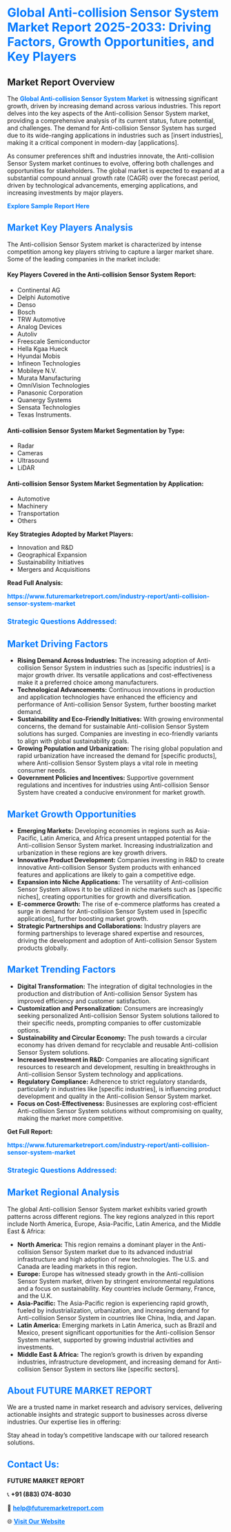 <h1 style="color: #007BFF;">Global Anti-collision Sensor System Market Report 2025-2033: Driving Factors, Growth Opportunities, and Key Players</h1>

<section id="overview">
<h2>Market Report Overview</h2>
<p>The <a href="https://www.futuremarketreport.com/industry-report/anti-collision-sensor-system-market" style="color: #007BFF; text-decoration: none;"><strong>Global Anti-collision Sensor System Market</strong></a> is witnessing significant growth, driven by increasing demand across various industries. This report delves into the key aspects of the Anti-collision Sensor System market, providing a comprehensive analysis of its current status, future potential, and challenges. The demand for Anti-collision Sensor System has surged due to its wide-ranging applications in industries such as [insert industries], making it a critical component in modern-day [applications].</p>
<p>As consumer preferences shift and industries innovate, the Anti-collision Sensor System market continues to evolve, offering both challenges and opportunities for stakeholders. The global market is expected to expand at a substantial compound annual growth rate (CAGR) over the forecast period, driven by technological advancements, emerging applications, and increasing investments by major players.</p>
</section>

<section id="overview">
<p><a href="https://www.futuremarketreport.com/request-sample/reportId=55422" style="color: #007BFF; text-decoration: none;"><strong>Explore Sample Report Here</strong></a></p>
</section>

<section id="key-players">
<h2 style="color: #007BFF;">Market Key Players Analysis</h2>
<p>The Anti-collision Sensor System market is characterized by intense competition among key players striving to capture a larger market share. Some of the leading companies in the market include:</p>
<h4>Key Players Covered in the Anti-collision Sensor System Report:</h4>
<ul><li>Continental AG</li><li>Delphi Automotive</li><li>Denso</li><li>Bosch</li><li>TRW Automotive</li><li>Analog Devices</li><li>Autoliv</li><li>Freescale Semiconductor</li><li>Hella Kgaa Hueck</li><li>Hyundai Mobis</li><li>Infineon Technologies</li><li>Mobileye N.V.</li><li>Murata Manufacturing</li><li>OmniVision Technologies</li><li>Panasonic Corporation</li><li>Quanergy Systems</li><li>Sensata Technologies</li><li>Texas Instruments.</li></ul>
<h4>Anti-collision Sensor System Market Segmentation by Type:</h4>
<ul><li>Radar</li><li>Cameras</li><li>Ultrasound</li><li>LiDAR</li></ul>

<h4>Anti-collision Sensor System Market Segmentation by Application:</h4>
<ul><li>Automotive</li><li>Machinery</li><li>Transportation</li><li>Others</li></ul>
<p><strong>Key Strategies Adopted by Market Players:</strong></p>
<ul>
<li>Innovation and R&D</li>
<li>Geographical Expansion</li>
<li>Sustainability Initiatives</li>
<li>Mergers and Acquisitions</li>
</ul>
</section>

<section>
<p><strong>Read Full Analysis: </strong></p><a href="https://www.futuremarketreport.com/industry-report/anti-collision-sensor-system-market" style="color: #007BFF; text-decoration: none;"><strong>https://www.futuremarketreport.com/industry-report/anti-collision-sensor-system-market</strong></a>
<h3 style="color: #007BFF;">Strategic Questions Addressed:</h3>
</section>

<section id="driving-factors">
<h2 style="color: #007BFF;">Market Driving Factors</h2>
<ul>
<li><strong>Rising Demand Across Industries:</strong> The increasing adoption of Anti-collision Sensor System in industries such as [specific industries] is a major growth driver. Its versatile applications and cost-effectiveness make it a preferred choice among manufacturers.</li>
<li><strong>Technological Advancements:</strong> Continuous innovations in production and application technologies have enhanced the efficiency and performance of Anti-collision Sensor System, further boosting market demand.</li>
<li><strong>Sustainability and Eco-Friendly Initiatives:</strong> With growing environmental concerns, the demand for sustainable Anti-collision Sensor System solutions has surged. Companies are investing in eco-friendly variants to align with global sustainability goals.</li>
<li><strong>Growing Population and Urbanization:</strong> The rising global population and rapid urbanization have increased the demand for [specific products], where Anti-collision Sensor System plays a vital role in meeting consumer needs.</li>
<li><strong>Government Policies and Incentives:</strong> Supportive government regulations and incentives for industries using Anti-collision Sensor System have created a conducive environment for market growth.</li>
</ul>
</section>

<section id="growth-opportunities">
<h2 style="color: #007BFF;">Market Growth Opportunities</h2>
<ul>
<li><strong>Emerging Markets:</strong> Developing economies in regions such as Asia-Pacific, Latin America, and Africa present untapped potential for the Anti-collision Sensor System market. Increasing industrialization and urbanization in these regions are key growth drivers.</li>
<li><strong>Innovative Product Development:</strong> Companies investing in R&D to create innovative Anti-collision Sensor System products with enhanced features and applications are likely to gain a competitive edge.</li>
<li><strong>Expansion into Niche Applications:</strong> The versatility of Anti-collision Sensor System allows it to be utilized in niche markets such as [specific niches], creating opportunities for growth and diversification.</li>
<li><strong>E-commerce Growth:</strong> The rise of e-commerce platforms has created a surge in demand for Anti-collision Sensor System used in [specific applications], further boosting market growth.</li>
<li><strong>Strategic Partnerships and Collaborations:</strong> Industry players are forming partnerships to leverage shared expertise and resources, driving the development and adoption of Anti-collision Sensor System products globally.</li>
</ul>
</section>

<section id="trending-factors">
<h2 style="color: #007BFF;">Market Trending Factors</h2>
<ul>
<li><strong>Digital Transformation:</strong> The integration of digital technologies in the production and distribution of Anti-collision Sensor System has improved efficiency and customer satisfaction.</li>
<li><strong>Customization and Personalization:</strong> Consumers are increasingly seeking personalized Anti-collision Sensor System solutions tailored to their specific needs, prompting companies to offer customizable options.</li>
<li><strong>Sustainability and Circular Economy:</strong> The push towards a circular economy has driven demand for recyclable and reusable Anti-collision Sensor System solutions.</li>
<li><strong>Increased Investment in R&D:</strong> Companies are allocating significant resources to research and development, resulting in breakthroughs in Anti-collision Sensor System technology and applications.</li>
<li><strong>Regulatory Compliance:</strong> Adherence to strict regulatory standards, particularly in industries like [specific industries], is influencing product development and quality in the Anti-collision Sensor System market.</li>
<li><strong>Focus on Cost-Effectiveness:</strong> Businesses are exploring cost-efficient Anti-collision Sensor System solutions without compromising on quality, making the market more competitive.</li>
</ul>
</section>

<section>
<p><strong>Get Full Report: </strong></p><a href="https://www.futuremarketreport.com/industry-report/anti-collision-sensor-system-market" style="color: #007BFF; text-decoration: none;"><strong>https://www.futuremarketreport.com/industry-report/anti-collision-sensor-system-market</strong></a>
<h3 style="color: #007BFF;">Strategic Questions Addressed:</h3>
</section>


<section id="regional-analysis">
<h2 style="color: #007BFF;">Market Regional Analysis</h2>
<p>The global Anti-collision Sensor System market exhibits varied growth patterns across different regions. The key regions analyzed in this report include North America, Europe, Asia-Pacific, Latin America, and the Middle East & Africa:</p>
<ul>
<li><strong>North America:</strong> This region remains a dominant player in the Anti-collision Sensor System market due to its advanced industrial infrastructure and high adoption of new technologies. The U.S. and Canada are leading markets in this region.</li>
<li><strong>Europe:</strong> Europe has witnessed steady growth in the Anti-collision Sensor System market, driven by stringent environmental regulations and a focus on sustainability. Key countries include Germany, France, and the U.K.</li>
<li><strong>Asia-Pacific:</strong> The Asia-Pacific region is experiencing rapid growth, fueled by industrialization, urbanization, and increasing demand for Anti-collision Sensor System in countries like China, India, and Japan.</li>
<li><strong>Latin America:</strong> Emerging markets in Latin America, such as Brazil and Mexico, present significant opportunities for the Anti-collision Sensor System market, supported by growing industrial activities and investments.</li>
<li><strong>Middle East & Africa:</strong> The region’s growth is driven by expanding industries, infrastructure development, and increasing demand for Anti-collision Sensor System in sectors like [specific sectors].</li>
</ul>
</section>

<footer>
<h2 style="color: #007BFF;">About FUTURE MARKET REPORT</h2>
<p>We are a trusted name in market research and advisory services, delivering actionable insights and strategic support to businesses across diverse industries. Our expertise lies in offering:</p>

<p>Stay ahead in today’s competitive landscape with our tailored research solutions.</p>

<h2 style="color: #007BFF;">Contact Us:</h2>
<p><strong>FUTURE MARKET REPORT</strong></p>
<p>📞 <strong>+91 (883) 074-8030</strong></p>
<p>📧 <strong><a href="mailto:help@futuremarketreport.com" style="color: #007BFF;">help@futuremarketreport.com</a></strong></p>
<p>🌐 <strong><a href="https://www.futuremarketreport.com/" style="color: #007BFF;">Visit Our Website</a></strong></p>
</footer>